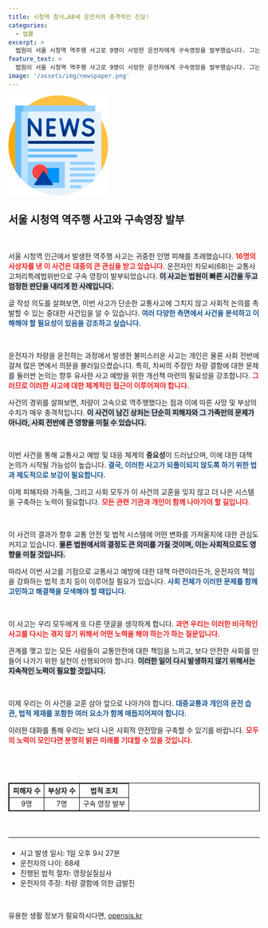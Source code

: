 ```yaml
---
title: 시청역 참사…68세 운전자의 충격적인 진실!
categories:
  - 법률
excerpt: >
  법원이 서울 시청역 역주행 사고로 9명이 사망한 운전자에게 구속영장을 발부했습니다. 그는 운전 중 차량 결함을 주장했지만, 과학 수사의 결과는 그 주장을 뒤집었습니다. 이번 사건은 과연 어떤 진실을 담고 있을까요?
feature_text: >
  법원이 서울 시청역 역주행 사고로 9명이 사망한 운전자에게 구속영장을 발부했습니다. 그는 운전 중 차량 결함을 주장했지만, 과학 수사의 결과는 그 주장을 뒤집었습니다. 이번 사건은 과연 어떤 진실을 담고 있을까요?
image: '/assets/img/newspaper.png'
---
```


<p><img src="/assets/img/newspaper.png" alt="kimp 속보" /></p>

<h2 data-ke-size="size26">서울 시청역 역주행 사고와 구속영장 발부</h2>

<p data-ke-size="size16">&nbsp;</p>

<p>서울 시청역 인근에서 발생한 역주행 사고는 귀중한 인명 피해를 초래했습니다. <b><span style="color: #ee2323;">16명의 사상자를 낸 이 사건은 대중의 큰 관심을 받고 있습니다.</span></b> 운전자인 차모씨(68)는 교통사고처리특례법위반으로 구속 영장이 발부되었습니다. <b><span style="background-color: #21538527;">이 사고는 법원이 빠른 시간을 두고 엄정한 판단을 내리게 한 사례입니다.</span></b></p>

<p>글 작성 의도를 살펴보면, 이번 사고가 단순한 교통사고에 그치지 않고 사회적 논의를 촉발할 수 있는 중대한 사건임을 알 수 있습니다. <b><span style="color: #1a5490;">여러 다양한 측면에서 사건을 분석하고 이해해야 할 필요성이 있음을 강조하고 싶습니다.</span></b></p>

<p data-ke-size="size16">&nbsp;</p>

<p>운전자가 차량을 운전하는 과정에서 발생한 불미스러운 사고는 개인은 물론 사회 전반에 걸쳐 많은 면에서 의문을 불러일으켰습니다. 특히, 차씨의 주장인 차량 결함에 대한 문제를 둘러싼 논의는 향후 유사한 사고 예방을 위한 개선책 마련의 필요성을 강조합니다. <b><span style="color: #ee2323;">그러므로 이러한 사고에 대한 체계적인 접근이 이루어져야 합니다.</span></b> </p>

<p>사건의 경위를 살펴보면, 차량이 고속으로 역주행했다는 점과 이에 따른 사망 및 부상의 수치가 매우 충격적입니다. <b><span style="background-color: #21538527;">이 사건이 남긴 상처는 단순히 피해자와 그 가족만의 문제가 아니라, 사회 전반에 큰 영향을 미칠 수 있습니다.</span></b></p>

<p data-ke-size="size16">&nbsp;</p>

<p>이번 사건을 통해 교통사고 예방 및 대응 체계의 <strong>중요성</strong>이 드러났으며, 이에 대한 대책 논의가 시작될 가능성이 높습니다. <b><span style="color: #1a5490;">결국, 이러한 사고가 되풀이되지 않도록 하기 위한 법과 제도적으로 보강이 필요합니다.</span></b></p>

<p>이제 피해자와 가족들, 그리고 사회 모두가 이 사건의 교훈을 잊지 않고 더 나은 시스템을 구축하는 노력이 필요합니다. <b><span style="color: #ee2323;">모든 관련 기관과 개인이 함께 나아가야 할 길입니다.</span></b> </p>

<p data-ke-size="size16">&nbsp;</p>

<p>이 사건의 결과가 향후 교통 안전 및 법적 시스템에 어떤 변화를 가져올지에 대한 관심도 커지고 있습니다. <b><span style="background-color: #21538527;">물론 법원에서의 결정도 큰 의미를 가질 것이며, 이는 사회적으로도 영향을 미칠 것입니다.</span></b> </p>

<p>따라서 이번 사고를 기점으로 교통사고 예방에 대한 대책 마련이라든가, 운전자의 책임을 강화하는 법적 조치 등이 이루어질 필요가 있습니다. <b><span style="color: #1a5490;">사회 전체가 이러한 문제를 함께 고민하고 해결책을 모색해야 할 때입니다.</span></b></p>

<p data-ke-size="size16">&nbsp;</p>

<p>이 사고는 우리 모두에게 또 다른 댓글을 생각하게 합니다. <b><span style="color: #ee2323;">과연 우리는 이러한 비극적인 사고를 다시는 겪지 않기 위해서 어떤 노력을 해야 하는가 하는 질문입니다.</span></b> </p>

<p>관계를 맺고 있는 모든 사람들이 교통안전에 대한 책임을 느끼고, 보다 안전한 사회를 만들어 나가기 위한 실천이 선행되어야 합니다. <b><span style="background-color: #21538527;">이러한 일이 다시 발생하지 않기 위해서는 지속적인 노력이 필요할 것입니다.</span></b> </p>

<p data-ke-size="size16">&nbsp;</p>

<p>이제 우리는 이 사건을 교훈 삼아 앞으로 나아가야 합니다. <b><span style="color: #1a5490;">대중교통과 개인의 운전 습관, 법적 제재를 포함한 여러 요소가 함께 매듭지어져야 합니다.</span></b> </p>

<p>이러한 대화를 통해 우리는 보다 나은 사회적 안전망을 구축할 수 있기를 바랍니다. <b><span style="color: #ee2323;">모두의 노력이 모인다면 분명히 밝은 미래를 기대할 수 있을 것입니다.</span></b></p>

<p data-ke-size="size16">&nbsp;</p>

<p data-ke-size="size16">&nbsp;</p> 

<table style="width: 100%; border: 1px solid black; border-collapse: collapse;">
  <thead>
    <tr>
      <th style="border: 1px solid black;">피해자 수</th>
      <th style="border: 1px solid black;">부상자 수</th>
      <th style="border: 1px solid black;">법적 조치</th>
    </tr>
  </thead>
  <tbody>
    <tr>
      <td style="border: 1px solid black; text-align: center;">9명</td>
      <td style="border: 1px solid black; text-align: center;">7명</td>
      <td style="border: 1px solid black; text-align: center;">구속 영장 발부</td>
    </tr>
  </tbody>
</table>

<p data-ke-size="size16">&nbsp;</p>

<hr style="border-top: 1px solid #eee; margin: 20px 0;">

<ul>
  <li>사고 발생 일시: 1일 오후 9시 27분</li>
  <li>운전자의 나이: 68세</li>
  <li>진행된 법적 절차: 영장실질심사</li>
  <li>운전자의 주장: 차량 결함에 의한 급발진</li>
</ul> 

<p data-ke-size="size16">&nbsp;</p>
유용한 생활 정보가 필요하시다면, <a href="https://opensis.kr" rel="dofollow">opensis.kr</a>


